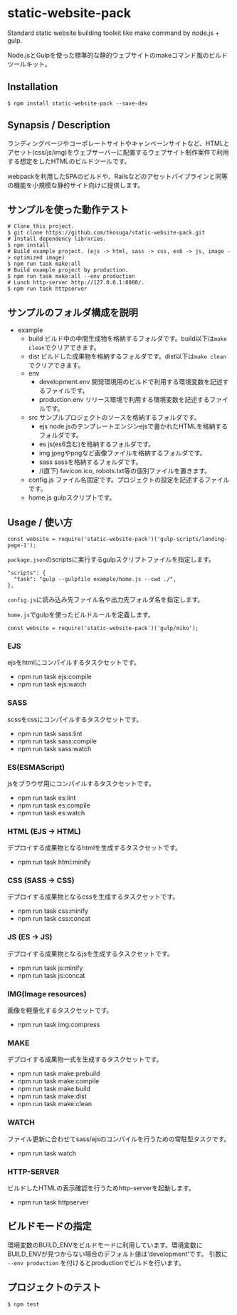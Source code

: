 static-website-pack
====

Standard static website building toolkit like make command by node.js + gulp.

Node.jsとGulpを使った標準的な静的ウェブサイトのmakeコマンド風のビルドツールキット。

## Installation

```
$ npm install static-website-pack --save-dev
```

## Synapsis / Description

ランディングページやコーポレートサイトやキャンペーンサイトなど、HTMLとアセット(css/js/img)をウェブサーバーに配置するウェブサイト制作案件で利用する想定をしたHTMLのビルドツールです。

webpackを利用したSPAのビルドや、Railsなどのアセットパイプラインと同等の機能を小規模な静的サイト向けに提供します。

## サンプルを使った動作テスト

```
# Clone this project.
$ git clone https://github.com/tkosuga/static-website-pack.git
# Install dependency libraries.
$ npm install
# Build example project. (ejs -> html, sass -> css, es6 -> js, image -> optimized image)
$ npm run task make:all
# Build example project by production.
$ npm run task make:all --env production
# Lunch http-server http://127.0.0.1:8080/.
$ npm run task httpserver
```

## サンプルのフォルダ構成を説明

- example
  - build ビルド中の中間生成物を格納するフォルダです。build以下は`make clean`でクリアできます。
  - dist ビルドした成果物を格納するフォルダです。dist以下は`make clean`でクリアできます。
  - env
    - development.env 開発環境用のビルドで利用する環境変数を記述するファイルです。
    - production.env リリース環境で利用する環境変数を記述するファイルです。
  - src サンプルプロジェクトのソースを格納するフォルダです。
    - ejs node.jsのテンプレートエンジンejsで書かれたHTMLを格納するフォルダです。
    - es js(es6含む)を格納するフォルダです。
    - img jpegやpngなど画像ファイルを格納するフォルダです。
    - sass sassを格納するフォルダです。
    - /(直下) favicon.ico, robots.txt等の個別ファイルを置きます。
  - config.js ファイル名固定です。プロジェクトの設定を記述するファイルです。
  - home.js gulpスクリプトです。

## Usage / 使い方

```
const website = require('static-website-pack')('gulp-scripts/landing-page-1');
```

`package.json`のscriptsに実行するgulpスクリプトファイルを指定します。

```
"scripts": {
  "task": "gulp --gulpfile example/home.js --cwd ./",
},
```

`config.js`に読み込み先ファイル名や出力先フォルダ名を指定します。

`home.js`でgulpを使ったビルドルールを定義します。

```
const website = require('static-website-pack')('gulp/miko');
```

### EJS

ejsをhtmlにコンパイルするタスクセットです。

- npm run task ejs:compile
- npm run task ejs:watch

### SASS

scssをcssにコンパイルするタスクセットです。

- npm run task sass:lint
- npm run task sass:compile
- npm run task sass:watch

### ES(ESMAScript)

jsをブラウザ用にコンパイルするタスクセットです。

- npm run task es:lint
- npm run task es:compile
- npm run task es:watch

### HTML (EJS -> HTML)

デプロイする成果物となるhtmlを生成するタスクセットです。

- npm run task html:minify

### CSS (SASS -> CSS)

デプロイする成果物となるcssを生成するタスクセットです。

- npm run task css:minify
- npm run task css:concat

### JS (ES -> JS)

デプロイする成果物となるjsを生成するタスクセットです。

- npm run task js:minify
- npm run task js:concat

### IMG(Image resources)

画像を軽量化するタスクセットです。

- npm run task img:compress

### MAKE

デプロイする成果物一式を生成するタスクセットです。

- npm run task make:prebuild
- npm run task make:compile
- npm run task make:build
- npm run task make:dist
- npm run task make:clean

### WATCH

ファイル更新に合わせてsass/ejsのコンパイルを行うための常駐型タスクです。

- npm run task watch

### HTTP-SERVER

ビルドしたHTMLの表示確認を行うためhttp-serverを起動します。

- npm run task httpserver

## ビルドモードの指定

環境変数のBUILD_ENVをビルドモードに利用しています。環境変数にBUILD_ENVが見つからない場合のデフォルト値は'development'です。
引数に `--env production` を付けるとproductionでビルドを行います。

## プロジェクトのテスト

```
$ npm test
```
